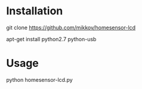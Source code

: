 Installation
============
git clone https://github.com/mikkov/homesensor-lcd

apt-get install python2.7 python-usb

Usage
=====
python homesensor-lcd.py
